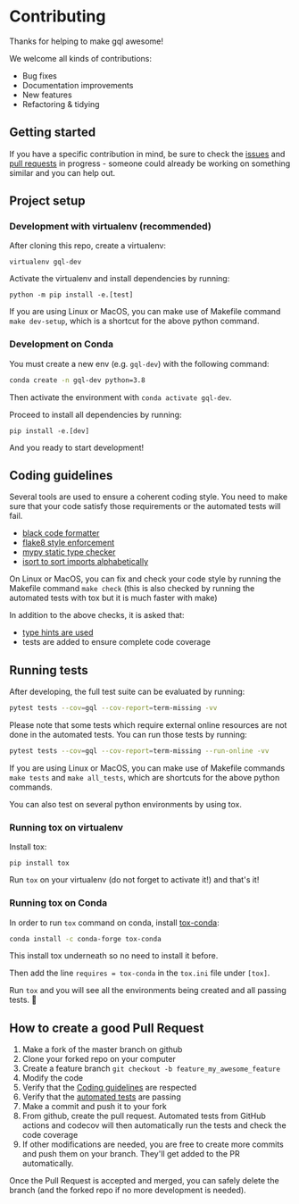# Contributing

Thanks for helping to make gql awesome!

We welcome all kinds of contributions:

- Bug fixes
- Documentation improvements
- New features
- Refactoring & tidying


## Getting started

If you have a specific contribution in mind, be sure to check the
[issues](https://github.com/graphql-python/gql/issues)
and [pull requests](https://github.com/graphql-python/gql/pulls)
in progress - someone could already be working on something similar
and you can help out.

## Project setup

### Development with virtualenv (recommended)

After cloning this repo, create a virtualenv:

```console
virtualenv gql-dev
```

Activate the virtualenv and install dependencies by running:

```console
python -m pip install -e.[test]
```

If you are using Linux or MacOS, you can make use of Makefile command
`make dev-setup`, which is a shortcut for the above python command.

### Development on Conda

You must create a new env (e.g. `gql-dev`) with the following command:

```sh
conda create -n gql-dev python=3.8
```

Then activate the environment with `conda activate gql-dev`.

Proceed to install all dependencies by running:

```console
pip install -e.[dev]
```

And you ready to start development!

<!-- TODO: Provide environment.yml file for conda env -->

## Coding guidelines

Several tools are used to ensure a coherent coding style.
You need to make sure that your code satisfy those requirements
or the automated tests will fail.

- [black code formatter](https://github.com/psf/black)
- [flake8 style enforcement](https://flake8.pycqa.org/en/latest/index.html)
- [mypy static type checker](http://mypy-lang.org/)
- [isort to sort imports alphabetically](https://isort.readthedocs.io/en/stable/)

On Linux or MacOS, you can fix and check your code style by running
the Makefile command `make check` (this is also checked by running
the automated tests with tox but it is much faster with make)

In addition to the above checks, it is asked that:

- [type hints are used](https://docs.python.org/3/library/typing.html)
- tests are added to ensure complete code coverage

## Running tests

After developing, the full test suite can be evaluated by running:

```sh
pytest tests --cov=gql --cov-report=term-missing -vv
```

Please note that some tests which require external online resources are not
done in the automated tests. You can run those tests by running:

```sh
pytest tests --cov=gql --cov-report=term-missing --run-online -vv
```

If you are using Linux or MacOS, you can make use of Makefile commands
`make tests` and `make all_tests`, which are shortcuts for the above
python commands.

You can also test on several python environments by using tox.

### Running tox on virtualenv

Install tox:
```console
pip install tox
```

Run `tox` on your virtualenv (do not forget to activate it!)
and that's it!

### Running tox on Conda

In order to run `tox` command on conda, install
[tox-conda](https://github.com/tox-dev/tox-conda):

```sh
conda install -c conda-forge tox-conda
```

This install tox underneath so no need to install it before.

Then add the line `requires = tox-conda` in the `tox.ini` file under `[tox]`.

Run `tox` and you will see all the environments being created
and all passing tests. :rocket:

## How to create a good Pull Request

1. Make a fork of the master branch on github
2. Clone your forked repo on your computer
3. Create a feature branch `git checkout -b feature_my_awesome_feature`
4. Modify the code
5. Verify that the [Coding guidelines](#coding-guidelines) are respected
6. Verify that the [automated tests](#running-tests) are passing
7. Make a commit and push it to your fork
8. From github, create the pull request. Automated tests from GitHub actions
and codecov will then automatically run the tests and check the code coverage
9. If other modifications are needed, you are free to create more commits and
push them on your branch. They'll get added to the PR automatically.

Once the Pull Request is accepted and merged, you can safely
delete the branch (and the forked repo if no more development is needed).
